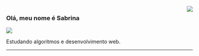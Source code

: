 <img align='right' src="https://github-readme-stats.vercel.app/api?username=iuricode&show_icons=true&title_color=783c00&text_color=af552e&icon_color=783c00&bg_color=f8efd4&cache_seconds=2300">

### Olá, meu nome é Sabrina

<img src="https://img.shields.io/static/v1?label=Overview&message=Sabrinakns&color=f8efd4&style=for-the-badge&logo=GitHub">

<p> Estudando algoritmos e desenvolvimento web.</p>

<hr>
